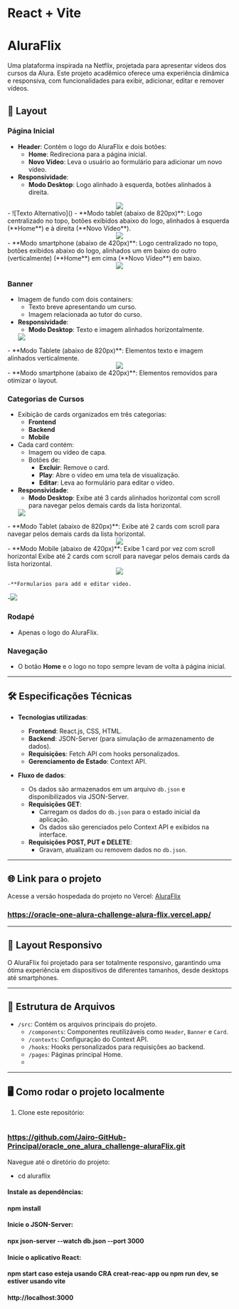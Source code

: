 # React + Vite
# AluraFlix

Uma plataforma inspirada na Netflix, projetada para apresentar vídeos dos cursos da Alura. Este projeto acadêmico oferece uma experiência dinâmica e responsiva, com funcionalidades para exibir, adicionar, editar e remover vídeos. 

## 🚀 Layout

### Página Inicial
- **Header**: Contém o logo do AluraFlix e dois botões:
  - **Home**: Redireciona para a página inicial.
  - **Novo Vídeo**: Leva o usuário ao formulário para adicionar um novo vídeo.
- **Responsividade**:
  - **Modo Desktop**: Logo alinhado à esquerda, botões alinhados à direita.
<div align="center">
  <img src="https://github.com/Jairo-GitHub-Principal/oracle_one_alura_challenge-aluraFlix/blob/master/imgGithub/headerDesktop.jpg?raw=true"/>
</div>
  - ![Texto Alternativo]()
  - **Modo tablet (abaixo de 820px)**: Logo centralizado no topo, botões exibidos abaixo do logo, alinhados à esquerda (**Home**) e à direita (**Novo Vídeo**).
  <div align="center">
    <img src="https://github.com/Jairo-GitHub-Principal/oracle_one_alura_challenge-aluraFlix/blob/master/imgGithub/headerTablet.jpg?raw=true"/>
  </div>
   - **Modo smartphone (abaixo de 420px)**: Logo centralizado no topo, botões exibidos abaixo do logo, alinhados  um em baixo do outro (verticalmente) (**Home**) em cima (**Novo Vídeo**) em baixo.
<div align="center">
  <img src="https://github.com/Jairo-GitHub-Principal/oracle_one_alura_challenge-aluraFlix/blob/master/imgGithub/headerSmartphone.jpg?raw=true"/>
</div>

### Banner
- Imagem de fundo com dois containers:
  - Texto breve apresentando um curso.
  - Imagem relacionada ao tutor do curso.
- **Responsividade**:
  - **Modo Desktop**: Texto e imagem alinhados horizontalmente.
    <div align="center">
  <img src="https://github.com/Jairo-GitHub-Principal/oracle_one_alura_challenge-aluraFlix/blob/master/imgGithub/bannerDesktop.jpg?raw=true"/>
</div>
  - **Modo Tablete (abaixo de 820px)**: Elementos texto e imagem alinhados verticalmente.
   <div align="center">
  <img src="https://github.com/Jairo-GitHub-Principal/oracle_one_alura_challenge-aluraFlix/blob/master/imgGithub/bannerTablet.jpg?raw=true"/>
</div>
  - **Modo smartphone (abaixo de 420px)**: Elementos removidos para otimizar o layout.

### Categorias de Cursos
- Exibição de cards organizados em três categorias:
  - **Frontend**
  - **Backend**
  - **Mobile**
- Cada card contém:
  - Imagem ou vídeo de capa.
  - Botões de:
    - **Excluir**: Remove o card.
    - **Play**: Abre o vídeo em uma tela de visualização.
    - **Editar**: Leva ao formulário para editar o vídeo.
- **Responsividade**:
  - **Modo Desktop**: Exibe até 3 cards alinhados  horizontal com scroll  para navegar pelos demais cards da lista horizontal.
     <div align="center">
  <img src="https://github.com/Jairo-GitHub-Principal/oracle_one_alura_challenge-aluraFlix/blob/master/imgGithub/cardsDesktop.jpg?raw=true"/>
</div>
  - **Modo Tablet (abaixo de 820px)**: Exibe até 2 cards com scroll  para navegar pelos demais cards da lista horizontal.
    <div align="center">
  <img src="https://github.com/Jairo-GitHub-Principal/oracle_one_alura_challenge-aluraFlix/blob/master/imgGithub/cardsTablet.jpg?raw=true"/>
</div>
  - **Modo Mobile (abaixo de 420px)**: Exibe 1 card por vez com scroll horizontal Exibe até 2 cards com scroll  para navegar pelos demais cards da lista horizontal.
     <div align="center">
  <img src="https://github.com/Jairo-GitHub-Principal/oracle_one_alura_challenge-aluraFlix/blob/master/imgGithub/cardsSmartphone.jpg?raw=true"/>
</div>

    -**Formularios para add e editar video.
   -![](https://github.com/Jairo-GitHub-Principal/oracle_one_alura_challenge-aluraFlix/blob/master/imgGithub/addvideo.jpg?raw=true)

### Rodapé
- Apenas o logo do AluraFlix.

### Navegação
- O botão **Home** e o logo no topo sempre levam de volta à página inicial.

---

## 🛠️ Especificações Técnicas

- **Tecnologias utilizadas**:
  - **Frontend**: React.js, CSS, HTML.
  - **Backend**: JSON-Server (para simulação de armazenamento de dados).
  - **Requisições**: Fetch API com hooks personalizados.
  - **Gerenciamento de Estado**: Context API.
  
- **Fluxo de dados**:
  - Os dados são armazenados em um arquivo `db.json` e disponibilizados via JSON-Server.
  - **Requisições GET**:
    - Carregam os dados do `db.json` para o estado inicial da aplicação.
    - Os dados são gerenciados pelo Context API e exibidos na interface.
  - **Requisições POST, PUT e DELETE**:
    - Gravam, atualizam ou removem dados no `db.json`.

---

## 🌐 Link para o projeto
Acesse a versão hospedada do projeto no Vercel:
[AluraFlix](#)  
### https://oracle-one-alura-challenge-alura-flix.vercel.app/

---

## 📱 Layout Responsivo

O AluraFlix foi projetado para ser totalmente responsivo, garantindo uma ótima experiência em dispositivos de diferentes tamanhos, desde desktops até smartphones.

---

## 📂 Estrutura de Arquivos

- `/src`: Contém os arquivos principais do projeto.
  - `/components`: Componentes reutilizáveis como `Header`, `Banner` e `Card`.
  - `/contexts`: Configuração do Context API.
  - `/hooks`: Hooks personalizados para requisições ao backend.
  - `/pages`: Páginas principal Home.
  - 

---

## 🖥️ Como rodar o projeto localmente

1. Clone este repositório:
   ```bash
 ###  https://github.com/Jairo-GitHub-Principal/oracle_one_alura_challenge-aluraFlix.git
   
   Navegue até o diretório do projeto:
* cd aluraflix

#### Instale as dependências:

#### npm install

#### Inicie o JSON-Server:

#### npx json-server --watch db.json --port 3000
#### Inicie o aplicativo React:

#### npm start  caso esteja usando CRA creat-reac-app ou npm run dev, se estiver usando vite


#### http://localhost:3000

```bash

